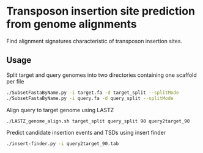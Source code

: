 # Transposon insertion site prediction from genome alignments

Find alignment signatures characteristic of transposon insertion sites.

## Usage
Split target and query genomes into two directories containing one scaffold per file  
```bash
./SubsetFastaByName.py -i target.fa -d target_split --splitMode
./SubsetFastaByName.py -i query.fa -d query_split --splitMode
```  

Align query to target genome using LASTZ  
```bash
./LASTZ_genome_align.sh target_split query_split 90 query2target_90
```  

Predict candidate insertion events and TSDs using insert finder
```bash
./insert-finder.py -i query2target_90.tab
```